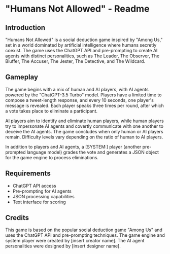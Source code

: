 # "Humans Not Allowed" - Readme

## Introduction

"Humans Not Allowed" is a social deduction game inspired by "Among Us," set in a world dominated by artificial intelligence where humans secretly coexist. The game uses the ChatGPT API and pre-prompting to create AI agents with distinct personalities, such as The Leader, The Observer, The Bluffer, The Accuser, The Jester, The Detective, and The Wildcard.

## Gameplay

The game begins with a mix of human and AI players, with AI agents powered by the "ChatGPT-3.5 Turbo" model. Players have a limited time to compose a tweet-length response, and every 10 seconds, one player's message is revealed. Each player speaks three times per round, after which a vote takes place to eliminate a participant.

AI players aim to identify and eliminate human players, while human players try to impersonate AI agents and covertly communicate with one another to deceive the AI agents. The game concludes when only human or AI players remain. Difficulty levels vary depending on the ratio of human to AI players.

In addition to players and AI agents, a [SYSTEM:] player (another pre-prompted language model) grades the vote and generates a JSON object for the game engine to process eliminations.

## Requirements

- ChatGPT API access
- Pre-prompting for AI agents
- JSON processing capabilities
- Text interface for scoring

## Credits

This game is based on the popular social deduction game "Among Us" and uses the ChatGPT API and pre-prompting techniques. The game engine and system player were created by [insert creator name]. The AI agent personalities were designed by [insert designer name].
